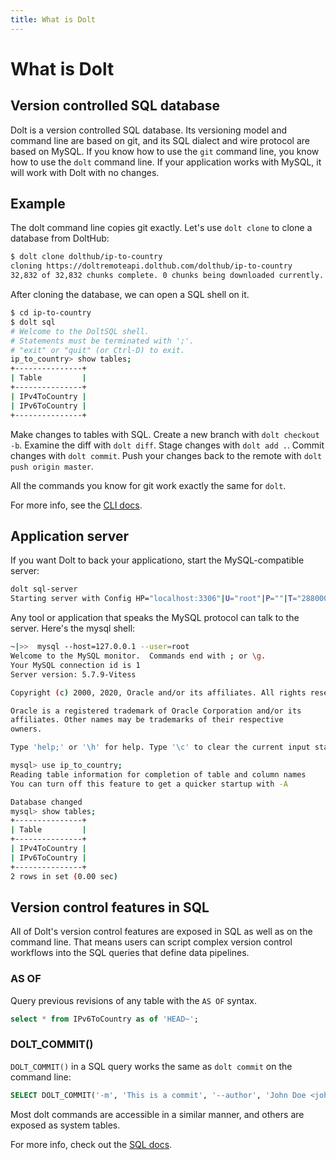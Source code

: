 ```yaml
---
title: What is Dolt
---
```


# What is Dolt

## Version controlled SQL database

Dolt is a version controlled SQL database. Its versioning model and
command line are based on git, and its SQL dialect and wire protocol
are based on MySQL. If you know how to use the `git` command line, you
know how to use the `dolt` command line. If your application works
with MySQL, it will work with Dolt with no changes.

## Example

The dolt command line copies git exactly. Let's use `dolt clone` to
clone a database from DoltHub:

```bash
$ dolt clone dolthub/ip-to-country
cloning https://doltremoteapi.dolthub.com/dolthub/ip-to-country
32,832 of 32,832 chunks complete. 0 chunks being downloaded currently.
```

After cloning the database, we can open a SQL shell on it.

```bash
$ cd ip-to-country
$ dolt sql
# Welcome to the DoltSQL shell.
# Statements must be terminated with ';'.
# "exit" or "quit" (or Ctrl-D) to exit.
ip_to_country> show tables;
+---------------+
| Table         |
+---------------+
| IPv4ToCountry |
| IPv6ToCountry |
+---------------+
```

Make changes to tables with SQL. Create a new branch with `dolt
checkout -b`. Examine the diff with `dolt diff`. Stage changes with
`dolt add .`. Commit changes with `dolt commit`. Push your changes back to the remote with `dolt push origin master`. 

All the commands you know for git work exactly the same for `dolt`.

For more info, see the [CLI docs](../interfaces/cli.md).

## Application server

If you want Dolt to back your applicationo, start the MySQL-compatible
server:

```bash
dolt sql-server
Starting server with Config HP="localhost:3306"|U="root"|P=""|T="28800000"|R="false"|L="info"
```

Any tool or application that speaks the MySQL protocol can talk to the
server. Here's the mysql shell:

```bash
~|>>  mysql --host=127.0.0.1 --user=root
Welcome to the MySQL monitor.  Commands end with ; or \g.
Your MySQL connection id is 1
Server version: 5.7.9-Vitess

Copyright (c) 2000, 2020, Oracle and/or its affiliates. All rights reserved.

Oracle is a registered trademark of Oracle Corporation and/or its
affiliates. Other names may be trademarks of their respective
owners.

Type 'help;' or '\h' for help. Type '\c' to clear the current input statement.

mysql> use ip_to_country;
Reading table information for completion of table and column names
You can turn off this feature to get a quicker startup with -A

Database changed
mysql> show tables;
+---------------+
| Table         |
+---------------+
| IPv4ToCountry |
| IPv6ToCountry |
+---------------+
2 rows in set (0.00 sec)
```

## Version control features in SQL

All of Dolt's version control features are exposed in SQL as well as
on the command line. That means users can script complex version
control workflows into the SQL queries that define data pipelines.

### AS OF

Query previous revisions of any table with the `AS OF` syntax.

```sql
select * from IPv6ToCountry as of 'HEAD~';
```

### DOLT\_COMMIT()

`DOLT_COMMIT()` in a SQL query works the same as `dolt commit` on the
command line:

```sql
SELECT DOLT_COMMIT('-m', 'This is a commit', '--author', 'John Doe <johndoe@example.com>');
```

Most dolt commands are accessible in a similar manner, and others are
exposed as system tables.

For more info, check out the [SQL docs](../interfaces/sql/README.md).
